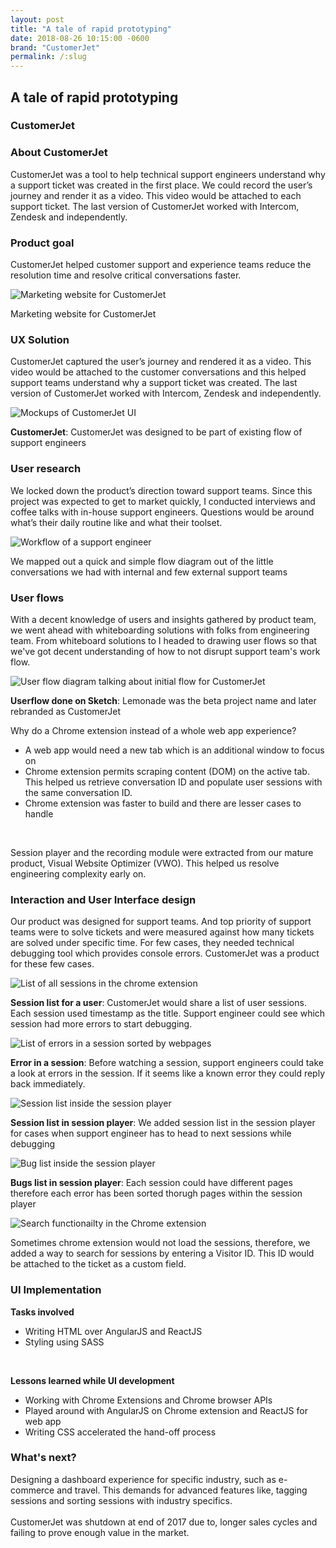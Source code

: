```yaml
---
layout: post
title: "A tale of rapid prototyping"
date: 2018-08-26 10:15:00 -0600
brand: "CustomerJet"
permalink: /:slug
---
```



<section id="hero">
  <div class="container">
    <h2>A tale of rapid prototyping</h2>
    <h3>CustomerJet</h3>
  </div>
</section>
<section id="content">
  <div id="introduction" class="process-step grid-of-two small-container">
    <div>
      <h3>About CustomerJet</h3>
      <p>CustomerJet was a tool to help technical support engineers understand why a support ticket was created in the first place. We could record the user’s journey and render it as a video. This video would be attached to each support ticket. The last version of CustomerJet worked with Intercom, Zendesk and independently.</p>
    </div>
    <div>
      <h3>Product goal</h3>
      <p>
      CustomerJet helped customer support and experience teams reduce the resolution time and resolve critical conversations faster.
      </p>
    </div>
  </div>
  <div class="process-step image-container">
    <img src="/assets/a-tale-of-rapid-prototyping/landing-1.png" alt="Marketing website for CustomerJet"/>
    <p>Marketing website for CustomerJet</p>
  </div>
  <!-- UX Solution -->
  <div class="process-step">
    <h3>UX Solution</h3>
    <p>
    CustomerJet captured the user’s journey and rendered it as a video. This video would be attached to the customer conversations and this helped support teams understand why a support ticket was created. The last version of CustomerJet worked with Intercom, Zendesk and independently.
    </p>
  </div>
  <div class="process-step image-container">
    <img src="/assets/a-tale-of-rapid-prototyping/solution.png" alt="Mockups of CustomerJet UI"/>
    <p><b>CustomerJet</b>: CustomerJet was designed to be part of existing flow of support engineers</p>
  </div>
  <div class="process-step">
    <h3>User research</h3>
    <p>We locked down the product’s direction toward support teams. Since this project was expected to get to market quickly, I conducted interviews and coffee talks with in-house support engineers.
    Questions would be around what’s their daily routine like and what their toolset.
    </p>
  </div>
  <div class="process-step image-container">
    <img src="/assets/a-tale-of-rapid-prototyping/flow-1.png" alt="Workflow of a support engineer"/>
    <p>We mapped out a quick and simple flow diagram out of the little conversations we had with internal and few external support teams</p>
  </div>
  <div class="process-step">
    <h3>User flows</h3>
    <p>With a decent knowledge of users and insights gathered by product team, we went ahead with whiteboarding solutions with folks from engineering team. From whiteboard solutions to I headed to drawing user flows so that we've got decent understanding of how to not disrupt support team's work flow.</p>
  </div>
  <div class="process-step image-container">
    <img src="/assets/a-tale-of-rapid-prototyping/userflow-1.png" alt="User flow diagram talking about initial flow for CustomerJet"/>
    <p><b>Userflow done on Sketch</b>: Lemonade was the beta project name and later rebranded as CustomerJet</p>
  </div>
  <div class="process-step">
    <p>Why do a Chrome extension instead of a whole web app experience?</p>
    <ul>
      <li>A web app would need a new tab which is an additional window to focus on</li>
      <li>Chrome extension permits scraping content (DOM) on the active tab. This helped us retrieve conversation ID and populate user sessions with the same conversation ID.</li>
      <li>Chrome extension was faster to build and there are lesser cases to handle</li>
    </ul><br>
    <p>Session player and the recording module were extracted from our mature product, Visual Website Optimizer (VWO). This helped us resolve engineering complexity early on.</p>
  </div>
  <div class="process-step">
    <h3>Interaction and User Interface design</h3>
    <p>Our product was designed for support teams. And top priority of support teams were to solve tickets and were measured against how many tickets are solved under specific time. For few cases, they needed technical debugging tool which provides console errors. CustomerJet was a product for these few cases.</p>
  </div>
  <div class="process-step image-container">
    <img src="/assets/a-tale-of-rapid-prototyping/chrome-1.png" alt="List of all sessions in the chrome extension"/>
    <p><b>Session list for a user</b>: CustomerJet would share a list of user sessions. Each session used timestamp as the title. Support engineer could see which session had more errors to start debugging.</p>
  </div>
  <div class="process-step image-container">
    <img src="/assets/a-tale-of-rapid-prototyping/chrome-2.png" alt="List of errors in a session sorted by webpages"/>
    <p><b>Error in a session</b>: Before watching a session, support engineers could take a look at errors in the session. If it seems like a known error they could reply back immediately.</p>
  </div>
  <div class="process-step image-container">
    <img src="/assets/a-tale-of-rapid-prototyping/chrome-3.png" alt="Session list inside the session player"/>
    <p><b>Session list in session player</b>: We added session list in the session player for cases when support engineer has to head to next sessions while debugging</p>
  </div>
  <div class="process-step image-container">
    <img src="/assets/a-tale-of-rapid-prototyping/chrome-4.png" alt="Bug list inside the session player"/>
    <p><b>Bugs list in session player</b>: Each session could have different pages therefore each error has been sorted thorugh pages within the session player</p>
  </div>
  <div class="process-step image-container">
    <img src="/assets/a-tale-of-rapid-prototyping/chrome-5.png" alt="Search functionailty in the Chrome extension"/>
    <p>Sometimes chrome extension would not load the sessions, therefore, we added a way to search for sessions by entering a Visitor ID. This ID would be attached to the ticket as a custom field.</p>
  </div>
  <div class="grid-of-two small-container">
    <div class="process-step">
      <h3>UI Implementation</h3>
      <p><b>Tasks involved</b></p>
      <ul>
        <li>Writing HTML over AngularJS and ReactJS</li>
        <li>Styling using SASS</li>
      </ul>
      <br>
      <p><b>Lessons learned while UI development</b></p>
      <ul>
        <li>Working with Chrome Extensions and Chrome browser APIs</li>
        <li>Played around with AngularJS on Chrome extension and ReactJS for web app</li>
        <li>Writing CSS accelerated the hand-off process</li>
      </ul>
    </div>
    <div class="process-step">
      <h3>What's next?</h3>
      <p>
      Designing a dashboard experience for specific industry, such as e-commerce and travel. This demands for advanced features like, tagging sessions and sorting sessions with industry specifics.
      <br><br>
      CustomerJet was shutdown at end of 2017 due to, longer sales cycles and failing to prove enough value in the market.
      </p>
    </div>
  </div>
</section>